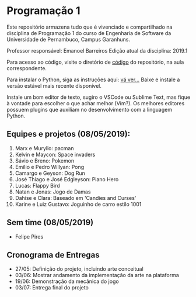 # Programação 1

Este repositório armazena tudo que é vivenciado e compartilhado na disciplina de Programação 1 do curso de Engenharia de Software da Universidade de Pernambuco, Campus Garanhuns.

Professor responsável: Emanoel Barreiros
Edição atual da disciplina: 2019.1

Para acesso ao código, visite o diretório de [código](https://github.com/emanoelbarreiros/programacao1/tree/master/codigo) do repositório, na aula correspondente.

Para instalar o Python, siga as instruções aqui: [vá ver...](https://www.python.org/downloads/) Baixe e instale a versão estável mais recente disponível.

Instale um bom editor de texto, sugiro o VSCode ou Sublime Text, mas fique à vontade para escolher o que achar melhor (Vim?). Os melhores editores possuem plugins que auxiliam no desenvolvimento com a linguagem Python.

## Equipes e projetos (08/05/2019):
1. Marx e Muryllo: pacman
2. Kelvin e Maycon: Space invaders
3. Sávio e Breno: Pokemon
4. Emílio e Pedro Willyan: Pong
5. Camargo e Geyson: Dog Run
6. José Thiago e José Edgleyson: Piano Hero
7. Lucas: Flappy Bird
8. Natan e Jonas: Jogo de Damas
9. Dahise e Clara: Baseado em 'Candies and Curses'
10. Karine e Luiz Gustavo: Joguinho de carro estilo 1001

## Sem time (08/05/2019)
- Felipe Pires

## Cronograma de Entregas
- 27/05: Definição do projeto, incluindo arte conceitual
- 03/06: Mostrar andamento da implementação da arte na plataforma
- 19/06: Demonstração da mecânica do jogo
- 03/07: Entrega final do projeto

